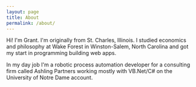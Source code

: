 ```yaml
---
layout: page
title: About
permalink: /about/
---
```


Hi! I'm Grant. I'm originally from St. Charles, Illinois. I studied economics and philosophy at Wake Forest in Winston-Salem, North Carolina and got my start in programming building web apps.

In my day job I'm a robotic process automation developer for a consulting firm called Ashling Partners working mostly with VB.Net/C# on the University of Notre Dame account.
